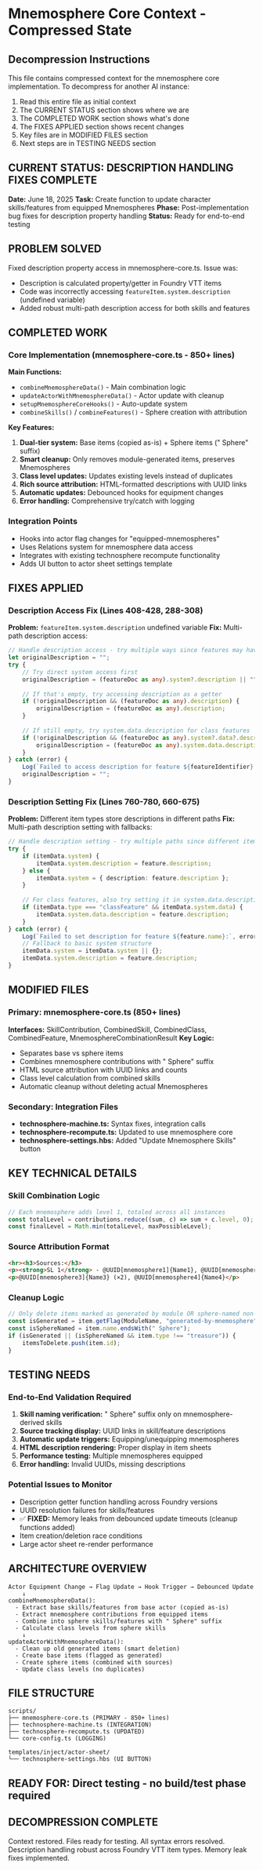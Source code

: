 # Mnemosphere Core Context - Compressed State
## Decompression Instructions
This file contains compressed context for the mnemosphere core implementation. To decompress for another AI instance:
1. Read this entire file as initial context
2. The CURRENT STATUS section shows where we are
3. The COMPLETED WORK section shows what's done
4. The FIXES APPLIED section shows recent changes
5. Key files are in MODIFIED FILES section
6. Next steps are in TESTING NEEDS section

## CURRENT STATUS: DESCRIPTION HANDLING FIXES COMPLETE
**Date:** June 18, 2025
**Task:** Create function to update character skills/features from equipped Mnemospheres
**Phase:** Post-implementation bug fixes for description property handling
**Status:** Ready for end-to-end testing

## PROBLEM SOLVED
Fixed description property access in mnemosphere-core.ts. Issue was:
- Description is calculated property/getter in Foundry VTT items
- Code was incorrectly accessing `featureItem.system.description` (undefined variable)
- Added robust multi-path description access for both skills and features

## COMPLETED WORK
### Core Implementation (mnemosphere-core.ts - 850+ lines)
**Main Functions:**
- `combineMnemosphereData()` - Main combination logic
- `updateActorWithMnemosphereData()` - Actor update with cleanup
- `setupMnemosphereCoreHooks()` - Auto-update system
- `combineSkills()` / `combineFeatures()` - Sphere creation with attribution

**Key Features:**
1. **Dual-tier system:** Base items (copied as-is) + Sphere items (" Sphere" suffix)
2. **Smart cleanup:** Only removes module-generated items, preserves Mnemospheres
3. **Class level updates:** Updates existing levels instead of duplicates
4. **Rich source attribution:** HTML-formatted descriptions with UUID links
5. **Automatic updates:** Debounced hooks for equipment changes
6. **Error handling:** Comprehensive try/catch with logging

### Integration Points
- Hooks into actor flag changes for "equipped-mnemospheres"
- Uses Relations system for mnemosphere data access
- Integrates with existing technosphere recompute functionality
- Adds UI button to actor sheet settings template

## FIXES APPLIED
### Description Access Fix (Lines 408-428, 288-308)
**Problem:** `featureItem.system.description` undefined variable
**Fix:** Multi-path description access:
```typescript
// Handle description access - try multiple ways since features may have getter properties
let originalDescription = "";
try {
    // Try direct system access first
    originalDescription = (featureDoc as any).system?.description || "";
    
    // If that's empty, try accessing description as a getter
    if (!originalDescription && (featureDoc as any).description) {
        originalDescription = (featureDoc as any).description;
    }
    
    // If still empty, try system.data.description for class features
    if (!originalDescription && (featureDoc as any).system?.data?.description) {
        originalDescription = (featureDoc as any).system.data.description;
    }
} catch (error) {
    Log(`Failed to access description for feature ${featureIdentifier}:`, error);
    originalDescription = "";
}
```

### Description Setting Fix (Lines 760-780, 660-675)
**Problem:** Different item types store descriptions in different paths
**Fix:** Multi-path description setting with fallbacks:
```typescript
// Handle description setting - try multiple paths since different item types may store it differently
try {
    if (itemData.system) {
        itemData.system.description = feature.description;
    } else {
        itemData.system = { description: feature.description };
    }
    
    // For class features, also try setting it in system.data.description
    if (itemData.type === "classFeature" && itemData.system.data) {
        itemData.system.data.description = feature.description;
    }
} catch (error) {
    Log(`Failed to set description for feature ${feature.name}:`, error);
    // Fallback to basic system structure
    itemData.system = itemData.system || {};
    itemData.system.description = feature.description;
}
```

## MODIFIED FILES
### Primary: mnemosphere-core.ts (850+ lines)
**Interfaces:** SkillContribution, CombinedSkill, CombinedClass, CombinedFeature, MnemosphereCombinationResult
**Key Logic:**
- Separates base vs sphere items
- Combines mnemosphere contributions with " Sphere" suffix
- HTML source attribution with UUID links and counts
- Class level calculation from combined skills
- Automatic cleanup without deleting actual Mnemospheres

### Secondary: Integration Files
- **technosphere-machine.ts:** Syntax fixes, integration calls
- **technosphere-recompute.ts:** Updated to use mnemosphere core
- **technosphere-settings.hbs:** Added "Update Mnemosphere Skills" button

## KEY TECHNICAL DETAILS
### Skill Combination Logic
```typescript
// Each mnemosphere adds level 1, totaled across all instances
const totalLevel = contributions.reduce((sum, c) => sum + c.level, 0);
const finalLevel = Math.min(totalLevel, maxPossibleLevel);
```

### Source Attribution Format
```html
<hr><h3>Sources:</h3>
<p><strong>SL 1</strong> - @UUID[mnemosphere1]{Name1}, @UUID[mnemosphere2]{Name2}</p>
<p>@UUID[mnemosphere3]{Name3} (×2), @UUID[mnemosphere4]{Name4}</p>
```

### Cleanup Logic
```typescript
// Only delete items marked as generated by module OR sphere-named non-treasures
const isGenerated = item.getFlag(ModuleName, "generated-by-mnemosphere");
const isSphereNamed = item.name.endsWith(" Sphere");
if (isGenerated || (isSphereNamed && item.type !== "treasure")) {
    itemsToDelete.push(item.id);
}
```

## TESTING NEEDS
### End-to-End Validation Required
1. **Skill naming verification:** " Sphere" suffix only on mnemosphere-derived skills
2. **Source tracking display:** UUID links in skill/feature descriptions
3. **Automatic update triggers:** Equipping/unequipping mnemospheres
4. **HTML description rendering:** Proper display in item sheets
5. **Performance testing:** Multiple mnemospheres equipped
6. **Error handling:** Invalid UUIDs, missing descriptions

### Potential Issues to Monitor
- Description getter function handling across Foundry versions
- UUID resolution failures for skills/features
- ✅ **FIXED:** Memory leaks from debounced update timeouts (cleanup functions added)
- Item creation/deletion race conditions
- Large actor sheet re-render performance

## ARCHITECTURE OVERVIEW
```
Actor Equipment Change → Flag Update → Hook Trigger → Debounced Update
    ↓
combineMnemosphereData():
  - Extract base skills/features from base actor (copied as-is)
  - Extract mnemosphere contributions from equipped items
  - Combine into sphere skills/features with " Sphere" suffix
  - Calculate class levels from sphere skills
    ↓
updateActorWithMnemosphereData():
  - Clean up old generated items (smart deletion)
  - Create base items (flagged as generated)
  - Create sphere items (combined with sources)
  - Update class levels (no duplicates)
```

## FILE STRUCTURE
```
scripts/
├── mnemosphere-core.ts (PRIMARY - 850+ lines)
├── technosphere-machine.ts (INTEGRATION)
├── technosphere-recompute.ts (UPDATED)
└── core-config.ts (LOGGING)

templates/inject/actor-sheet/
└── technosphere-settings.hbs (UI BUTTON)
```

## READY FOR: Direct testing - no build/test phase required

## DECOMPRESSION COMPLETE
Context restored. Files ready for testing. All syntax errors resolved. Description handling robust across Foundry VTT item types. Memory leak fixes implemented.
